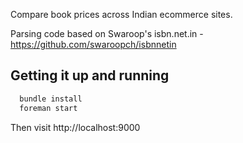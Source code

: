 Compare book prices across Indian ecommerce sites.

Parsing code based on Swaroop's isbn.net.in - https://github.com/swaroopch/isbnnetin

Getting it up and running
------

```ruby
  bundle install
  foreman start
```

Then visit http://localhost:9000
